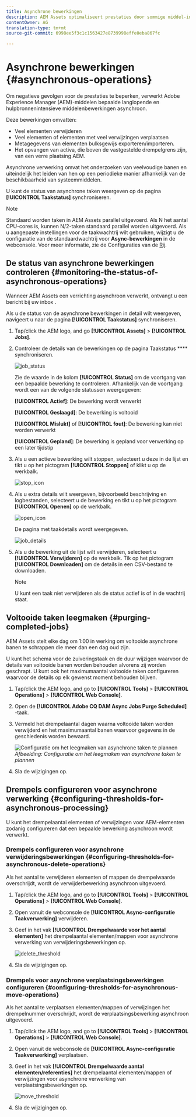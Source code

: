 ```yaml
---
title: Asynchrone bewerkingen
description: AEM Assets optimaliseert prestaties door sommige middel-intensieve taken asynchroon te voltooien.
contentOwner: AG
translation-type: tm+mt
source-git-commit: 6998ee5f3c1c1563427e8739998effe0eba867fc

---
```



# Asynchrone bewerkingen {#asynchronous-operations}

Om negatieve gevolgen voor de prestaties te beperken, verwerkt Adobe Experience Manager (AEM)-middelen bepaalde langlopende en hulpbronnenintensieve middelenbewerkingen asynchroon.

Deze bewerkingen omvatten:

* Veel elementen verwijderen
* Veel elementen of elementen met veel verwijzingen verplaatsen
* Metagegevens van elementen bulksgewijs exporteren/importeren.
* Het opvangen van activa, die boven de vastgestelde drempelgrens zijn, van een verre plaatsing AEM.

Asynchrone verwerking omvat het onderzoeken van veelvoudige banen en uiteindelijk het leiden van hen op een periodieke manier afhankelijk van de beschikbaarheid van systeemmiddelen.

U kunt de status van asynchrone taken weergeven op de pagina **[!UICONTROL Taakstatus]** synchroniseren.

>[!NOTE]
>
>Standaard worden taken in AEM Assets parallel uitgevoerd. Als N het aantal CPU-cores is, kunnen N/2-taken standaard parallel worden uitgevoerd. Als u aangepaste instellingen voor de taakwachtrij wilt gebruiken, wijzigt u de configuratie van de standaardwachtrij voor **Async-bewerkingen** in de webconsole. Voor meer informatie, zie de Configuraties van de [Rij](https://sling.apache.org/documentation/bundles/apache-sling-eventing-and-job-handling.html#queue-configurations).

## De status van asynchrone bewerkingen controleren {#monitoring-the-status-of-asynchronous-operations}

Wanneer AEM Assets een verrichting asynchroon verwerkt, ontvangt u een bericht bij uw inbox <!-- and through email -->.

Als u de status van de asynchrone bewerkingen in detail wilt weergeven, navigeert u naar de pagina **[!UICONTROL Taakstatus]** synchroniseren.

1. Tap/click the AEM logo, and go **[!UICONTROL Assets]** > **[!UICONTROL Jobs]**.
1. Controleer de details van de bewerkingen op de pagina Taakstatus **** synchroniseren.

   ![job_status](assets/job_status.png)

   Zie de waarde in de kolom **[!UICONTROL Status]** om de voortgang van een bepaalde bewerking te controleren. Afhankelijk van de voortgang wordt een van de volgende statussen weergegeven:

   **[!UICONTROL Actief]**: De bewerking wordt verwerkt

   **[!UICONTROL Geslaagd]**: De bewerking is voltooid

   **[!UICONTROL Mislukt]** of **[!UICONTROL fout]**: De bewerking kan niet worden verwerkt

   **[!UICONTROL Gepland]**: De bewerking is gepland voor verwerking op een later tijdstip

1. Als u een actieve bewerking wilt stoppen, selecteert u deze in de lijst en tikt u op het pictogram **[!UICONTROL Stoppen]** of klikt u op de werkbalk.

   ![stop_icon](assets/stop_icon.png)

1. Als u extra details wilt weergeven, bijvoorbeeld beschrijving en logbestanden, selecteert u de bewerking en tikt u op het pictogram **[!UICONTROL Openen]** op de werkbalk.

   ![open_icon](assets/open_icon.png)

   De pagina met taakdetails wordt weergegeven.

   ![job_details](assets/job_details.png)

1. Als u de bewerking uit de lijst wilt verwijderen, selecteert u **[!UICONTROL Verwijderen]** op de werkbalk. Tik op het pictogram **[!UICONTROL Downloaden]** om de details in een CSV-bestand te downloaden.

   >[!NOTE]
   >
   >U kunt een taak niet verwijderen als de status actief is of in de wachtrij staat.

## Voltooide taken leegmaken {#purging-completed-jobs}

AEM Assets stelt elke dag om 1:00 in werking om voltooide asynchrone banen te schrappen die meer dan een dag oud zijn.

U kunt het schema voor de zuiveringstaak en de duur wijzigen waarvoor de details van voltooide banen worden behouden alvorens zij worden geschrapt. U kunt ook het maximumaantal voltooide taken configureren waarvoor de details op elk gewenst moment behouden blijven.

1. Tap/click the AEM logo, and go to **[!UICONTROL Tools]** > **[!UICONTROL Operations]** > **[!UICONTROL Web Console]**.
1. Open de **[!UICONTROL Adobe CQ DAM Async Jobs Purge Scheduled]** -taak.
1. Vermeld het drempelaantal dagen waarna voltooide taken worden verwijderd en het maximumaantal banen waarvoor gegevens in de geschiedenis worden bewaard.

   ![Configuratie om het leegmaken van asynchrone taken te plannen](assets/configmgr_purge_asyncjobs.png)
   *Afbeelding: Configuratie om het leegmaken van asynchrone taken te plannen*

1. Sla de wijzigingen op.

## Drempels configureren voor asynchrone verwerking {#configuring-thresholds-for-asynchronous-processing}

U kunt het drempelaantal elementen of verwijzingen voor AEM-elementen zodanig configureren dat een bepaalde bewerking asynchroon wordt verwerkt.

### Drempels configureren voor asynchrone verwijderingsbewerkingen {#configuring-thresholds-for-asynchronous-delete-operations}

Als het aantal te verwijderen elementen of mappen de drempelwaarde overschrijdt, wordt de verwijderbewerking asynchroon uitgevoerd.

1. Tap/click the AEM logo, and go to **[!UICONTROL Tools]** > **[!UICONTROL Operations]** > **[!UICONTROL Web Console]**.
1. Open vanuit de webconsole de **[!UICONTROL Async-configuratie Taakverwerking]** verwijderen.
1. Geef in het vak **[!UICONTROL Drempelwaarde voor het aantal elementen]** het drempelaantal elementen/mappen voor asynchrone verwerking van verwijderingsbewerkingen op.

   ![delete_threshold](assets/delete_threshold.png)

1. Sla de wijzigingen op.

### Drempels voor asynchrone verplaatsingsbewerkingen configureren {#configuring-thresholds-for-asynchronous-move-operations}

Als het aantal te verplaatsen elementen/mappen of verwijzingen het drempelnummer overschrijdt, wordt de verplaatsingsbewerking asynchroon uitgevoerd.

1. Tap/click the AEM logo, and go to **[!UICONTROL Tools]** > **[!UICONTROL Operations]** > **[!UICONTROL Web Console]**.
1. Open vanuit de webconsole de **[!UICONTROL Async-configuratie Taakverwerking]** verplaatsen.
1. Geef in het vak **[!UICONTROL Drempelwaarde aantal elementen/referenties]** het drempelaantal elementen/mappen of verwijzingen voor asynchrone verwerking van verplaatsingsbewerkingen op.

   ![move_threshold](assets/move_threshold.png)

1. Sla de wijzigingen op.
